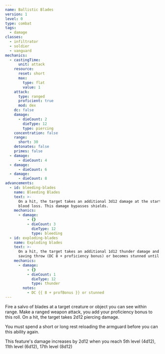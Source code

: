 ```yaml
---
name: Ballistic Blades
version: 1
level: 0
type: combat
tags:
  - damage
classes:
  - infiltrator
  - soldier
  - vanguard
mechanics:
  - castingTime:
      unit: attack
    resource:
      reset: short
      max:
        type: flat
        value: 1
    attack:
      type: ranged
      proficient: true
      mod: dex
    dc: false
    damage:
      - dieCount: 2
        dieType: 12
        type: piercing
    concentration: false
    range:
      short: 30
    detonates: false
    primes: false
  - damage:
      - dieCount: 4
  - damage:
      - dieCount: 6
  - damage:
      - dieCount: 8
advancements:
  - id: bleeding-blades
    name: Bleeding Blades
    text: >-
      On a hit, the target takes an additional 3d12 damage at the start of its next turn due to
      blood loss. This damage bypasses shields.
    mechanics:
      - damage:
          - {}
          - dieCount: 3
            dieType: 12
            type: bleeding
  - id: exploding-blades
    name: Exploding blades
    text: >-
      On a hit, the target takes an additional 1d12 thunder damage and must pass a Constitution
      saving throw (DC 8 + proficiency bonus) or becomes stunned until the end of your next turn.
    mechanics:
      - damage:
          - {}
          - dieCount: 1
            dieType: 12
            type: thunder
        notes:
          - DC {{ 8 + profBonus }} or stunned
---
```

Fire a salvo of blades at a target creature or object you can see within range. Make a ranged weapon attack, you add
your proficiency bonus to this roll. On a hit, the target takes 2d12 piercing damage.

You must spend a short or long rest reloading the armguard before you can this ability again.

This feature's damage increases by 2d12 when you reach 5th level (4d12), 11th level (6d12), 17th level (8d12)
